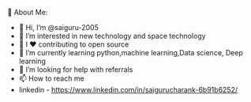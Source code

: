 💫 About Me:

- 👋 Hi, I’m @saiguru-2005
- 👀 I’m interested in new technology and space technology
- 👯 I ❤️ contributing to open source
- 🌱 I’m currently learning python,machine learning,Data science, Deep learning
- 🤝 I’m looking for help with referrals
- 📫 How to reach me
- linkedin - https://www.linkedin.com/in/saigurucharank-6b91b6252/

<!---
saiguru-2005/saiguru-2005 is a ✨ special ✨ repository because its `README.md` (this file) appears on your GitHub profile.
You can click the Preview link to take a look at your changes.
--->
